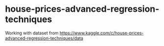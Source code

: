 # house-prices-advanced-regression-techniques
Working with dataset from https://www.kaggle.com/c/house-prices-advanced-regression-techniques/data
